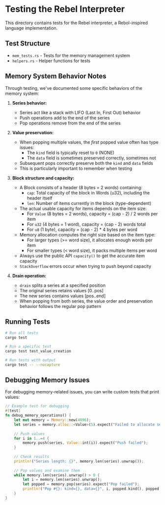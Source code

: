 # Testing the Rebel Interpreter

This directory contains tests for the Rebel interpreter, a Rebol-inspired language implementation.

## Test Structure

- `mem_tests.rs` - Tests for the memory management system
- `helpers.rs` - Helper functions for tests

## Memory System Behavior Notes

Through testing, we've documented some specific behaviors of the memory system:

1. **Series behavior:**
   - Series act like a stack with LIFO (Last In, First Out) behavior
   - Push operations add to the end of the series
   - Pop operations remove from the end of the series

2. **Value preservation:**
   - When popping multiple values, the *first* popped value often has type issues:
     - The `kind` field is typically reset to `0` (NONE)
     - The `data` field is sometimes preserved correctly, sometimes not
   - Subsequent pops correctly preserve both the `kind` and `data` fields
   - This is particularly important to remember when testing

3. **Block structure and capacity:**
   - A Block consists of a header (8 bytes = 2 words) containing:
     - `cap`: Total capacity of the block in Words (u32), including the header itself
     - `len`: Number of items currently in the block (type-dependent)
   - The actual usable capacity for items depends on the item size:
     - For `Value` (8 bytes = 2 words), capacity = (cap - 2) / 2 words per item
     - For `u32` (4 bytes = 1 word), capacity = (cap - 2) words total
     - For `u8` (1 byte), capacity = (cap - 2) * 4 bytes per word
   - Memory allocation computes the right size based on the item type:
     - For larger types (>= word size), it allocates enough words per item
     - For smaller types (< word size), it packs multiple items per word
   - Always use the public API `capacity()` to get the accurate item capacity
   - `StackOverflow` errors occur when trying to push beyond capacity

4. **Drain operation:**
   - `drain` splits a series at a specified position
   - The original series retains values [0..pos]
   - The new series contains values [pos..end]
   - When popping from both series, the value order and preservation behavior follows the regular pop pattern

## Running Tests

```bash
# Run all tests
cargo test

# Run a specific test
cargo test test_value_creation

# Run tests with output
cargo test -- --nocapture
```

## Debugging Memory Issues

For debugging memory-related issues, you can write custom tests that print values:

```rust
// Example test for debugging
#[test]
fn debug_memory_operations() {
    let mut memory = Memory::new(4096);
    let series = memory.alloc::<Value>(5).expect("Failed to allocate series");
    
    // Push values
    for i in 1..=4 {
        memory.push(series, Value::int(i)).expect("Push failed");
    }
    
    // Check results
    println!("Series length: {}", memory.len(series).unwrap());
    
    // Pop values and examine them
    while memory.len(series).unwrap() > 0 {
        let i = memory.len(series).unwrap();
        let popped = memory.pop(series).expect("Pop failed");
        println!("Pop #{}: kind={}, data={}", i, popped.kind(), popped.data());
    }
}
```